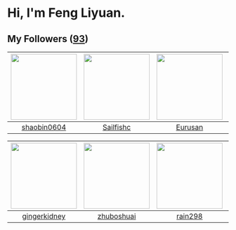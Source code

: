 # Hi, I'm Feng Liyuan.

## My Followers ([93](https://github.com/SunRunAway?tab=followers))

| <img src="https://avatars.githubusercontent.com/u/10383?v=4" width="150" height="150" /> | <img src="https://avatars.githubusercontent.com/u/13750989?v=4" width="150" height="150" /> | <img src="https://avatars.githubusercontent.com/u/14977542?v=4" width="150" height="150" /> | <img src="https://avatars.githubusercontent.com/u/15918072?v=4" width="150" height="150" /> |
| :--------------------------------------------------------------------------------------: | :-----------------------------------------------------------------------------------------: | :-----------------------------------------------------------------------------------------: | :-----------------------------------------------------------------------------------------: |
|                       [shaobin0604](https://github.com/shaobin0604)                      |                          [Sailfishc](https://github.com/Sailfishc)                          |                            [Eurusan](https://github.com/Eurusan)                            |                     [xzhangxian1008](https://github.com/xzhangxian1008)                     |

| <img src="https://avatars.githubusercontent.com/u/29295553?v=4" width="150" height="150" /> | <img src="https://avatars.githubusercontent.com/u/10694566?v=4" width="150" height="150" /> | <img src="https://avatars.githubusercontent.com/u/20725525?v=4" width="150" height="150" /> | <img src="https://avatars.githubusercontent.com/u/20775801?v=4" width="150" height="150" /> |
| :-----------------------------------------------------------------------------------------: | :-----------------------------------------------------------------------------------------: | :-----------------------------------------------------------------------------------------: | :-----------------------------------------------------------------------------------------: |
|                       [gingerkidney](https://github.com/gingerkidney)                       |                         [zhuboshuai](https://github.com/zhuboshuai)                         |                            [rain298](https://github.com/rain298)                            |                           [rebelice](https://github.com/rebelice)                           |